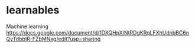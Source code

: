 # learnables
Machine learning
https://docs.google.com/document/d/1DXQHpXiNtRDgKRqLFXhUdnbBC6nQyTdbbIR-FZbMNxg/edit?usp=sharing
